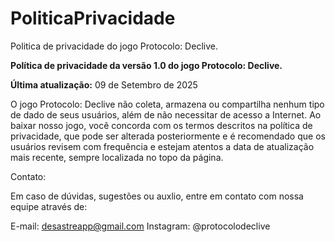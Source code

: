 # PoliticaPrivacidade
Politica de privacidade do jogo Protocolo: Declive.

**Política de privacidade da versão 1.0 do jogo Protocolo: Declive.**

**Última atualização:** 09 de Setembro de 2025

O jogo Protocolo: Declive não coleta, armazena ou compartilha nenhum tipo de dado de seus usuários, além de não necessitar de acesso a Internet. Ao baixar nosso jogo, você concorda com os termos descritos na política de privacidade, que pode ser alterada posteriormente e é recomendado que os usuários revisem com frequência e estejam atentos a data de atualização mais recente, sempre localizada no topo da página.

Contato:

Em caso de dúvidas, sugestões ou auxlio, entre em contato com nossa equipe através de:

E-mail: desastreapp@gmail.com
Instagram: @protocolodeclive
